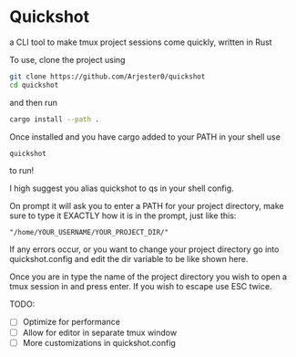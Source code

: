 # Quickshot 
a CLI tool to make tmux project sessions come quickly, written in Rust  

To use, clone the project using 
```bash
git clone https://github.com/Arjester0/quickshot
cd quickshot
```
and then run 
```bash
cargo install --path .
```
Once installed and you have cargo added to your PATH in your shell use
``` bash
quickshot
```
to run! 

I high suggest you alias quickshot to qs in your shell config. 

On prompt it will ask you to enter a PATH for your project directory, make sure to type it EXACTLY how it is 
in the prompt, just like this:
```
"/home/YOUR_USERNAME/YOUR_PROJECT_DIR/"
```
 If any errors occur, or you want to change your
project directory go into quickshot.config and edit the dir variable to be like shown here.

Once you are in type the name of the project directory you wish to open a tmux session in and press enter. 
If you wish to escape use ESC twice. 

TODO: 
- [ ] Optimize for performance
- [ ] Allow for editor in separate tmux window 
- [ ] More customizations in quickshot.config 
